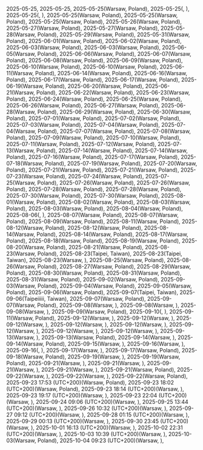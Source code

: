 2025-05-25,
2025-05-25,
2025-05-25(Warsaw, Poland),
2025-05-25(, ),
2025-05-25(, ),
2025-05-25(Warsaw, Poland),
2025-05-25(Warsaw, Poland),
2025-05-25(Warsaw, Poland),
2025-05-26(Warsaw, Poland),
2025-05-27(Warsaw, Poland),
2025-05-27(Warsaw, Poland),
2025-05-28(Warsaw, Poland),
2025-05-29(Warsaw, Poland),
2025-05-31(Warsaw, Poland),
2025-06-01(Warsaw, Poland),
2025-06-02(Warsaw, Poland),
2025-06-03(Warsaw, Poland),
2025-06-03(Warsaw, Poland),
2025-06-05(Warsaw, Poland),
2025-06-06(Warsaw, Poland),
2025-06-07(Warsaw, Poland),
2025-06-08(Warsaw, Poland),
2025-06-09(Warsaw, Poland),
2025-06-10(Warsaw, Poland),
2025-06-10(Warsaw, Poland),
2025-06-11(Warsaw, Poland),
2025-06-14(Warsaw, Poland),
2025-06-16(Warsaw, Poland),
2025-06-17(Warsaw, Poland),
2025-06-17(Warsaw, Poland),
2025-06-19(Warsaw, Poland),
2025-06-20(Warsaw, Poland),
2025-06-21(Warsaw, Poland),
2025-06-22(Warsaw, Poland),
2025-06-23(Warsaw, Poland),
2025-06-24(Warsaw, Poland),
2025-06-25(Warsaw, Poland),
2025-06-26(Warsaw, Poland),
2025-06-27(Warsaw, Poland),
2025-06-28(Warsaw, Poland),
2025-06-29(Warsaw, Poland),
2025-06-30(Warsaw, Poland),
2025-07-01(Warsaw, Poland),
2025-07-02(Warsaw, Poland),
2025-07-03(Warsaw, Poland),
2025-07-04(Warsaw, Poland),
2025-07-04(Warsaw, Poland),
2025-07-07(Warsaw, Poland),
2025-07-08(Warsaw, Poland),
2025-07-09(Warsaw, Poland),
2025-07-10(Warsaw, Poland),
2025-07-11(Warsaw, Poland),
2025-07-12(Warsaw, Poland),
2025-07-13(Warsaw, Poland),
2025-07-14(Warsaw, Poland),
2025-07-14(Warsaw, Poland),
2025-07-16(Warsaw, Poland),
2025-07-17(Warsaw, Poland),
2025-07-18(Warsaw, Poland),
2025-07-19(Warsaw, Poland),
2025-07-20(Warsaw, Poland),
2025-07-21(Warsaw, Poland),
2025-07-21(Warsaw, Poland),
2025-07-23(Warsaw, Poland),
2025-07-24(Warsaw, Poland),
2025-07-25(Warsaw, Poland),
2025-07-26(Warsaw, Poland),
2025-07-26(Warsaw, Poland),
2025-07-28(Warsaw, Poland),
2025-07-28(Warsaw, Poland),
2025-07-30(Warsaw, Poland),
2025-07-30(Warsaw, Poland),
2025-08-01(Warsaw, Poland),
2025-08-02(Warsaw, Poland),
2025-08-03(Warsaw, Poland),
2025-08-03(Warsaw, Poland),
2025-08-04(Warsaw, Poland),
2025-08-06(, ),
2025-08-07(Warsaw, Poland),
2025-08-07(Warsaw, Poland),
2025-08-09(Warsaw, Poland),
2025-08-11(Warsaw, Poland),
2025-08-12(Warsaw, Poland),
2025-08-12(Warsaw, Poland),
2025-08-14(Warsaw, Poland),
2025-08-14(Warsaw, Poland),
2025-08-17(Warsaw, Poland),
2025-08-18(Warsaw, Poland),
2025-08-19(Warsaw, Poland),
2025-08-20(Warsaw, Poland),
2025-08-21(Warsaw, Poland),
2025-08-23(Warsaw, Poland),
2025-08-23(Taipei, Taiwan),
2025-08-23(Taipei, Taiwan),
2025-08-23(Warsaw, ),
2025-08-25(Warsaw, Poland),
2025-08-26(Warsaw, Poland),
2025-08-27(Warsaw, Poland),
2025-08-29(Warsaw, Poland),
2025-08-30(Warsaw, Poland),
2025-08-31(Warsaw, Poland),
2025-08-31(Warsaw, Poland),
2025-09-02(Warsaw, Poland),
2025-09-03(Warsaw, Poland),
2025-09-04(Warsaw, Poland),
2025-09-05(Warsaw, Poland),
2025-09-06(Warsaw, Poland),
2025-09-07(Taipei, Taiwan),
2025-09-06(Taipeiiiii, Taiwan),
2025-09-07(Warsaw, Poland),
2025-09-07(Warsaw, Poland),
2025-09-08(Warsaw, ),
2025-09-08(Warsaw, ),
2025-09-08(Warsaw, ),
2025-09-09(Warsaw, Poland),
2025-09-10(, ),
2025-09-11(Warsaw, Poland),
2025-09-12(Warsaw, ),
2025-09-12(Warsaw, ),
2025-09-12(Warsaw, ),
2025-09-12(Warsaw, ),
2025-09-12(Warsaw, ),
2025-09-12(Warsaw, ),
2025-09-12(Warsaw, ),
2025-09-12(Warsaw, ),
2025-09-13(Warsaw, ),
2025-09-13(Warsaw, Poland),
2025-09-14(Warsaw, ),
2025-09-14(Warsaw, Poland),
2025-09-15(Warsaw, ),
2025-09-16(Warsaw, ),
2025-09-16(, ),
2025-09-17(Warsaw, ),
2025-09-17(Warsaw, Poland),
2025-09-18(Warsaw, Poland),
2025-09-19(Warsaw, ),
2025-09-19(Warsaw, Poland),
2025-09-21(Warsaw, ),
2025-09-21(Warsaw, ),
2025-09-21(Warsaw, ),
2025-09-21(Warsaw, ),
2025-09-21(Warsaw, Poland),
2025-09-22(Warsaw, ),
2025-09-22(Warsaw, ),
2025-09-22(Warsaw, Poland),
2025-09-23 17:53 (UTC+200)(Warsaw, Poland),
2025-09-23 18:02 (UTC+200)(Warsaw, Poland),
2025-09-23 18:14 (UTC+200)(Warsaw, ),
2025-09-23 19:17 (UTC+200)(Warsaw, ),
2025-09-23 22:04 (UTC+200)(Warsaw, ),
2025-09-24 09:06 (UTC+200)(Warsaw, ),
2025-09-25 13:44 (UTC+200)(Warsaw, ),
2025-09-26 10:32 (UTC+200)(Warsaw, ),
2025-09-27 09:12 (UTC+200)(Warsaw, ),
2025-09-28 01:15 (UTC+200)(Warsaw, ),
2025-09-29 00:13 (UTC+200)(Warsaw, ),
2025-09-30 23:45 (UTC+200)(Warsaw, ),
2025-10-01 16:13 (UTC+200)(Warsaw, ),
2025-10-02 22:31 (UTC+200)(Warsaw, ),
2025-10-03 10:39 (UTC+200)(Warsaw, ),
2025-10-03(Warsaw, Poland),
2025-10-04 09:23 (UTC+200)(Warsaw, ),
